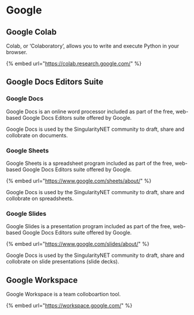 # Google

##

## Google Colab

Colab, or ‘Colaboratory’, allows you to write and execute Python in your browser.

{% embed url="https://colab.research.google.com/" %}

## Google Docs Editors Suite

### Google Docs

Google Docs is an online word processor included as part of the free, web-based Google Docs Editors suite offered by Google.

Google Docs is used by the SingularityNET community to draft, share and collobrate on documents.

### Google Sheets

Google Sheets is a spreadsheet program included as part of the free, web-based Google Docs Editors suite offered by Google.

{% embed url="https://www.google.com/sheets/about/" %}

Google Docs is used by the SingularityNET community to draft, share and collobrate on spreadsheets.

### Google Slides

Google Slides is a presentation program included as part of the free, web-based Google Docs Editors suite offered by Google.

{% embed url="https://www.google.com/slides/about/" %}

Google Docs is used by the SingularityNET community to draft, share and collobrate on slide presentations (slide decks).

## Google Workspace

Google Workspace is a team colloboartion tool.

{% embed url="https://workspace.google.com/" %}
